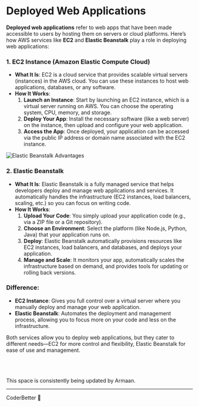 
# Deployed Web Applications

**Deployed web applications** refer to web apps that have been made accessible to users by hosting them on servers or cloud platforms. Here’s how AWS services like **EC2** and **Elastic Beanstalk** play a role in deploying web applications:




### 1. **EC2 Instance (Amazon Elastic Compute Cloud)**
   - **What It Is**: EC2 is a cloud service that provides scalable virtual servers (instances) in the AWS cloud. You can use these instances to host web applications, databases, or any software.
   - **How It Works**:
     1. **Launch an Instance**: Start by launching an EC2 instance, which is a virtual server running on AWS. You can choose the operating system, CPU, memory, and storage.
     2. **Deploy Your App**: Install the necessary software (like a web server) on the instance, then upload and configure your web application.
     3. **Access the App**: Once deployed, your application can be accessed via the public IP address or domain name associated with the EC2 instance.
     
![Elastic Beanstalk Advantages](https://k21academy.com/wp-content/uploads/2020/09/Advantage-of-Elastic-Beanstalk.png)  

### 2. **Elastic Beanstalk**
   - **What It Is**: Elastic Beanstalk is a fully managed service that helps developers deploy and manage web applications and services. It automatically handles the infrastructure (EC2 instances, load balancers, scaling, etc.) so you can focus on writing code.
   - **How It Works**:
     1. **Upload Your Code**: You simply upload your application code (e.g., via a ZIP file or a Git repository).
     2. **Choose an Environment**: Select the platform (like Node.js, Python, Java) that your application runs on.
     3. **Deploy**: Elastic Beanstalk automatically provisions resources like EC2 instances, load balancers, and databases, and deploys your application.
     4. **Manage and Scale**: It monitors your app, automatically scales the infrastructure based on demand, and provides tools for updating or rolling back versions.


### Difference:
- **EC2 Instance**: Gives you full control over a virtual server where you manually deploy and manage your web application.
- **Elastic Beanstalk**: Automates the deployment and management process, allowing you to focus more on your code and less on the infrastructure.

Both services allow you to deploy web applications, but they cater to different needs—EC2 for more control and flexibility, Elastic Beanstalk for ease of use and management.

<br><br><br>
 This space is consistently being updated by Armaan.

---

CoderBetter 🚀